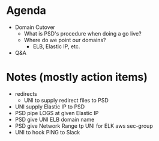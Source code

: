 # Agenda

- Domain Cutover
  - What is PSD's procedure when doing a go live?
  - Where do we point our domains?
    - ELB, Elastic IP, etc.
- Q&A

# Notes (mostly action items)

- redirects
  - UNI to supply redirect files to PSD
- UNI supply Elastic IP to PSD
- PSD pipe LOGS at given Elastic IP
- PSD give UNI ELB domain name
- PSD give Network Range tp UNI for ELK aws sec-group
- UNI to hook PING to Slack

